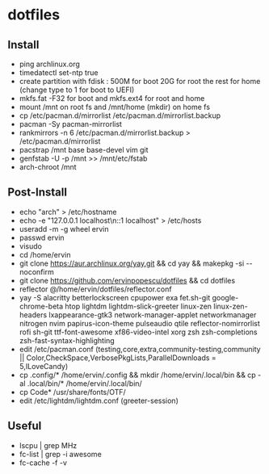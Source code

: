 # dotfiles

## Install

* ping archlinux.org
* timedatectl set-ntp true
* create partition with fdisk : 500M for boot 20G for root the rest for home (change type to 1 for boot to UEFI)
* mkfs.fat -F32 for boot and mkfs.ext4 for root and home
* mount /mnt on root fs and /mnt/home (mkdir) on home fs
* cp /etc/pacman.d/mirrorlist /etc/pacman.d/mirrorlist.backup
* pacman -Sy pacman-mirrorlist
* rankmirrors -n 6 /etc/pacman.d/mirrorlist.backup > /etc/pacman.d/mirrorlist
* pacstrap /mnt base base-devel vim git
* genfstab -U -p /mnt >> /mnt/etc/fstab
* arch-chroot /mnt

## Post-Install

* echo "arch" > /etc/hostname
* echo -e "127.0.0.1 localhost\n::1 localhost" > /etc/hosts
* useradd -m -g wheel ervin 
* passwd ervin 
* visudo
* cd /home/ervin
* git clone https://aur.archlinux.org/yay.git && cd yay && makepkg -si --noconfirm 
* git clone https://github.com/ervinpopescu/dotfiles && cd dotfiles
* reflector @/home/ervin/dotfiles/reflector.conf 
* yay -S alacritty betterlockscreen cpupower exa fet.sh-git google-chrome-beta htop lightdm lightdm-slick-greeter linux-zen linux-zen-headers lxappearance-gtk3 network-manager-applet networkmanager nitrogen nvim papirus-icon-theme pulseaudio qtile reflector-nomirrorlist rofi sh-git ttf-font-awesome xf86-video-intel xorg zsh zsh-completions zsh-fast-syntax-highlighting 
* edit /etc/pacman.conf (testing,core,extra,community-testing,community || Color,CheckSpace,VerbosePkgLists,ParallelDownloads = 5,ILoveCandy)
* cp .config/* /home/ervin/.config && mkdir /home/ervin/.local/bin && cp -al .local/bin/* /home/ervin/.local/bin/
* cp Code* /usr/share/fonts/OTF/
* edit /etc/lightdm/lightdm.conf (greeter-session)
## Useful

* lscpu | grep MHz
* fc-list | grep -i awesome
* fc-cache -f -v
